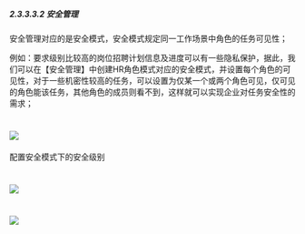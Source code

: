 ##### 2.3.3.3.2 安全管理

安全管理对应的是安全模式，安全模式规定同一工作场景中角色的任务可见性；


例如：要求级别比较高的岗位招聘计划信息及进度可以有一些隐私保护，据此，我们可以在【安全管理】中创建HR角色模式对应的安全模式，并设置每个角色的可见性，对于一些机密性较高的任务，可以设置为仅某一个或两个角色可见，仅可见的角色能该任务，其他角色的成员则看不到，这样就可以实现企业对任务安全性的需求；

# ![](/assets/03-安全-安全管理-新建安全模式1.png)

配置安全模式下的安全级别

# ![](/assets/03-安全-安全管理-新建安全模式2.png)

# ![](/assets/03-安全-安全管理-新建安全模式3.png)

